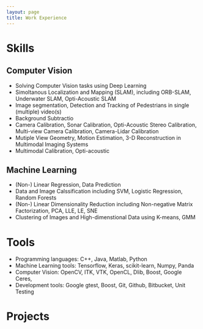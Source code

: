 ```yaml
---
layout: page
title: Work Experience
---
```


# Skills

## Computer Vision
* Solving Computer Vision tasks using Deep Learning
* Simoltanous Localization and Mapping (SLAM), including ORB-SLAM, Underwater SLAM, Opti-Acoustic SLAM
* Image segmentation, Detection and Tracking of Pedestrians in single (multiple) video(s)
* Background Subtractio
* Camera Calibration, Sonar Calibration, Opti-Acoustic Stereo Calibration, Multi-view Camera Calibration, Camera-Lidar Calibration
* Mutiple View Geometry, Motion Estimation, 3-D Reconstruction in Multimodal Imaging Systems
* Multimodal Calibration, Opti-acoustic 
## Machine Learning
* (Non-) Linear Regression, Data Prediction
* Data and Image Calssification including SVM, Logistic Regression, Random Forests
* (Non-) Linear Dimensionality Reduction including Non-negative Matrix Factorization, PCA, LLE, LE, SNE
* Clustering of Images and High-dimenstional Data using K-means, GMM

# Tools
* Programming languages: C++, Java, Matlab, Python
* Machine Learning tools: Tensorflow, Keras, scikit-learn, Numpy,  Panda
* Computer Vision: OpenCV, ITK, VTK, OpenCL, Dlib, Boost, Google Ceres, 
* Development tools: Google gtest, Boost, Git, Github, Bitbucket, Unit Testing

# Projects



# 
